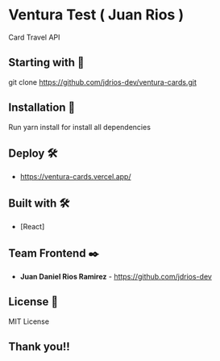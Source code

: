 
# Ventura Test ( Juan Rios )

Card Travel API

## Starting with 🚀

git clone https://github.com/jdrios-dev/ventura-cards.git

## Installation 🔧

Run yarn install for install all dependencies

## Deploy 🛠️

* https://ventura-cards.vercel.app/

## Built with 🛠️

* [React]

## Team Frontend ✒️

* **Juan Daniel Rios Ramirez** - <https://github.com/jdrios-dev>

## License 📄

MIT License

## Thank you!! 
